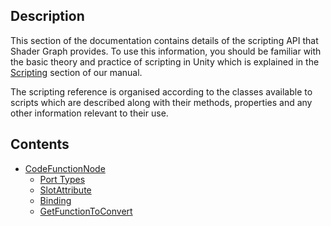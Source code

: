 ## Description

This section of the documentation contains details of the scripting API that Shader Graph provides. To use this information, you should be familiar with the basic theory and practice of scripting in Unity which is explained in the [Scripting](https://docs.unity3d.com/Manual/ScriptingSection.html) section of our manual.

The scripting reference is organised according to the classes available to scripts which are described along with their methods, properties and any other information relevant to their use.

## Contents

* [CodeFunctionNode](https://github.com/Unity-Technologies/ShaderGraph/wiki/CodeFunctionNode)
   * [Port Types](https://github.com/Unity-Technologies/ShaderGraph/wiki/CodeFunctionNode-Port-Types)
   * [SlotAttribute](https://github.com/Unity-Technologies/ShaderGraph/wiki/SlotAttribute)
   * [Binding](https://github.com/Unity-Technologies/ShaderGraph/wiki/Binding)
   * [GetFunctionToConvert](https://github.com/Unity-Technologies/ShaderGraph/wiki/GetFunctionToConvert)